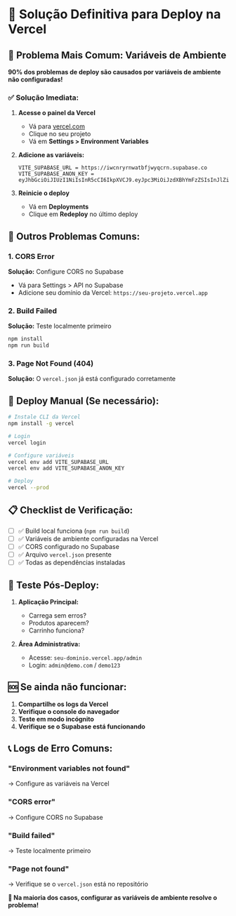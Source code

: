 # 🚀 Solução Definitiva para Deploy na Vercel

## 🎯 **Problema Mais Comum: Variáveis de Ambiente**

**90% dos problemas de deploy são causados por variáveis de ambiente não configuradas!**

### ✅ **Solução Imediata:**

1. **Acesse o painel da Vercel**

   - Vá para [vercel.com](https://vercel.com)
   - Clique no seu projeto
   - Vá em **Settings > Environment Variables**

2. **Adicione as variáveis:**

   ```
   VITE_SUPABASE_URL = https://iwcnryrnwatbfjwyqcrn.supabase.co
   VITE_SUPABASE_ANON_KEY = eyJhbGciOiJIUzI1NiIsInR5cCI6IkpXVCJ9.eyJpc3MiOiJzdXBhYmFzZSIsInJlZiI6Iml3Y25yeXJud2F0YmZqd3lxY3JuIiwicm9sZSI6ImFub24iLCJpYXQiOjE3NTM3MjI4NDAsImV4cCI6MjA2OTI5ODg0MH0.jfKnZhuQChEUBTVYVu3Ms9J0dRZ7DtZlcF47XlrzkD0
   ```

3. **Reinicie o deploy**
   - Vá em **Deployments**
   - Clique em **Redeploy** no último deploy

## 🔧 **Outros Problemas Comuns:**

### **1. CORS Error**

**Solução:** Configure CORS no Supabase

- Vá para Settings > API no Supabase
- Adicione seu domínio da Vercel: `https://seu-projeto.vercel.app`

### **2. Build Failed**

**Solução:** Teste localmente primeiro

```bash
npm install
npm run build
```

### **3. Page Not Found (404)**

**Solução:** O `vercel.json` já está configurado corretamente

## 🚀 **Deploy Manual (Se necessário):**

```bash
# Instale CLI da Vercel
npm install -g vercel

# Login
vercel login

# Configure variáveis
vercel env add VITE_SUPABASE_URL
vercel env add VITE_SUPABASE_ANON_KEY

# Deploy
vercel --prod
```

## 📋 **Checklist de Verificação:**

- [ ] ✅ Build local funciona (`npm run build`)
- [ ] ✅ Variáveis de ambiente configuradas na Vercel
- [ ] ✅ CORS configurado no Supabase
- [ ] ✅ Arquivo `vercel.json` presente
- [ ] ✅ Todas as dependências instaladas

## 🎯 **Teste Pós-Deploy:**

1. **Aplicação Principal:**

   - Carrega sem erros?
   - Produtos aparecem?
   - Carrinho funciona?

2. **Área Administrativa:**
   - Acesse: `seu-dominio.vercel.app/admin`
   - Login: `admin@demo.com` / `demo123`

## 🆘 **Se ainda não funcionar:**

1. **Compartilhe os logs da Vercel**
2. **Verifique o console do navegador**
3. **Teste em modo incógnito**
4. **Verifique se o Supabase está funcionando**

## 📞 **Logs de Erro Comuns:**

### **"Environment variables not found"**

→ Configure as variáveis na Vercel

### **"CORS error"**

→ Configure CORS no Supabase

### **"Build failed"**

→ Teste localmente primeiro

### **"Page not found"**

→ Verifique se o `vercel.json` está no repositório

**🎉 Na maioria dos casos, configurar as variáveis de ambiente resolve o problema!**
